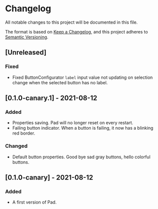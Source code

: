 # Changelog
All notable changes to this project will be documented in this file.

The format is based on [Keep a Changelog](https://keepachangelog.com/en/1.0.0/),
and this project adheres to [Semantic Versioning](https://semver.org/spec/v2.0.0.html).

## [Unreleased]
### Fixed
 - Fixed ButtonConfigurator `label` input value not updating on selection change when the selected button has no label.
## [0.1.0-canary.1] - 2021-08-12
### Added
 - Properties saving. Pad will no longer reset on every restart.
 - Failing button indicator. When a button is failing, it now has a blinking red border.
### Changed
 - Default button properties. Good bye sad gray buttons, hello colorful buttons.
## [0.1.0-canary] - 2021-08-12
### Added
 - A first version of Pad.